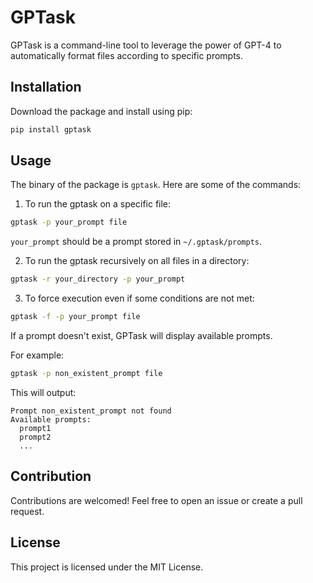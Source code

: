 # GPTask

GPTask is a command-line tool to leverage the power of GPT-4 to automatically format files according to specific prompts.

## Installation

Download the package and install using pip:

```sh
pip install gptask
```

## Usage

The binary of the package is `gptask`. Here are some of the commands:

1. To run the gptask on a specific file:

```sh
gptask -p your_prompt file
```

`your_prompt` should be a prompt stored in `~/.gptask/prompts`.

2. To run the gptask recursively on all files in a directory:

```sh
gptask -r your_directory -p your_prompt
```

3. To force execution even if some conditions are not met:

```sh
gptask -f -p your_prompt file
```

If a prompt doesn't exist, GPTask will display available prompts.

For example:

```sh
gptask -p non_existent_prompt file
```

This will output:

```
Prompt non_existent_prompt not found
Available prompts:
  prompt1
  prompt2
  ...
```

## Contribution

Contributions are welcomed! Feel free to open an issue or create a pull request.

## License

This project is licensed under the MIT License.
